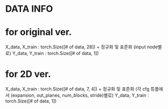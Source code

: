 # DATA INFO
# for original ver.
X_data, X_train : torch.Size([# of data, 28]) + 정규화 및 표준화 (input node별로)
Y_data, Y_train : torch.Size([# of data, 1])

# for 2D ver.
X_data, X_train : torch.Size([# of data, 7, 4]) + 정규화 및 표준화 (각 cfg 튜플에서 (expansion, out_planes, num_blocks, stride)별로)
Y_data, Y_train : torch.Size([# of data, 1])
